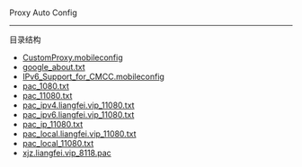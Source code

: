 
#

Proxy Auto Config

---

目录结构

- [CustomProxy.mobileconfig](/CustomProxy.mobileconfig)
- [google_about.txt](/google_about.txt)
- [IPv6_Support_for_CMCC.mobileconfig](/IPv6_Support_for_CMCC.mobileconfig)
- [pac_1080.txt](/pac_1080.txt)
- [pac_11080.txt](/pac_11080.txt)
- [pac_ipv4.liangfei.vip_11080.txt](/pac_ipv4.liangfei.vip_11080.txt)
- [pac_ipv6.liangfei.vip_11080.txt](/pac_ipv6.liangfei.vip_11080.txt)
- [pac_ip_11080.txt](/pac_ip_11080.txt)
- [pac_local.liangfei.vip_11080.txt](/pac_local.liangfei.vip_11080.txt)
- [pac_local_11080.txt](/pac_local_11080.txt)
- [xjz.liangfei.vip_8118.pac](/xjz.liangfei.vip_8118.pac)
